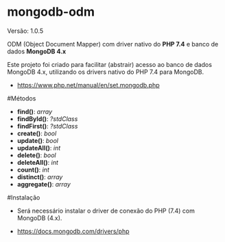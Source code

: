 # mongodb-odm 

Versão: 1.0.5

ODM (Object Document Mapper) com driver nativo do **PHP 7.4** e banco de dados **MongoDB 4.x**

Este projeto foi criado para facilitar (abstrair) acesso ao banco de dados 
MongoDB 4.x, utilizando os drivers nativo do PHP 7.4 para MongoDB.

- https://www.php.net/manual/en/set.mongodb.php
 
#Métodos
- **find()**: _array_
- **findById()**: _?stdClass_
- **findFirst()**: _?stdClass_
- **create()**: _bool_
- **update()**: _bool_
- **updateAll()**: _int_
- **delete()**: _bool_
- **deleteAll()**: _int_
- **count()**: _int_
- **distinct()**: _array_
- **aggregate()**: _array_

#Instalação

- Será necessário instalar o driver de conexão do PHP (7.4) com MongoDB (4.x).

- https://docs.mongodb.com/drivers/php

